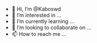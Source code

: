 - 👋 Hi, I’m @Kaboswd
- 👀 I’m interested in ...
- 🌱 I’m currently learning ...
- 💞️ I’m looking to collaborate on ...
- 📫 How to reach me ...

<!---
Kaboswd/Kaboswd is a ✨ special ✨ repository because its `README.md` (this file) appears on your GitHub profile.
You can click the Preview link to take a look at your changes.
--->
